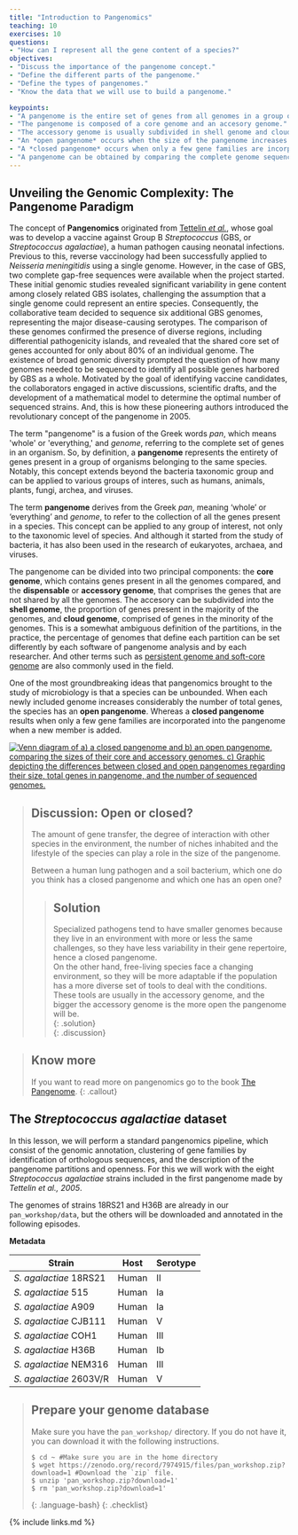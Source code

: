 ```yaml
---
title: "Introduction to Pangenomics"
teaching: 10
exercises: 10
questions:
- "How can I represent all the gene content of a species?" 
objectives:
- "Discuss the importance of the pangenome concept."
- "Define the different parts of the pangenome."
- "Define the types of pangenomes."
- "Know the data that we will use to build a pangenome."

keypoints:
- "A pangenome is the entire set of genes from all genomes in a group of interest (typically a species)."
- "The pangenome is composed of a core genome and an accesory genome."
- "The accessory genome is usually subdivided in shell genome and cloud genome."
- "An *open pangenome* occurs when the size of the pangenome increases considerably with every added genome."
- "A *closed pangenome* occurs when only a few gene families are incorporated to the pangenome when a new genome is added."
- "A pangenome can be obtained by comparing the complete genome sequences of all clade members."
---
```


## Unveiling the Genomic Complexity: The Pangenome Paradigm

The concept of **Pangenomics** originated from [Tettelin *et al.*](https://www.pnas.org/doi/10.1073/pnas.0506758102]), whose goal was to develop a vaccine against Group B *Streptococcus* (GBS, or *Streptococcus agalactiae*), a human pathogen causing neonatal infections. Previous to this, reverse vaccinology had been successfully applied to *Neisseria meningitidis* using a single genome. However, in the case of GBS, two complete gap-free sequences were available when the project started. These initial genomic studies revealed significant variability in gene content among closely related GBS isolates, challenging the assumption that a single genome could represent an entire species. Consequently, the collaborative team decided to sequence six additional GBS genomes, representing the major disease-causing serotypes. The comparison of these genomes confirmed the presence of diverse regions, including differential pathogenicity islands, and revealed that the shared core set of genes accounted for only about 80% of an individual genome. The existence of broad genomic diversity prompted the question of how many genomes needed to be sequenced to identify all possible genes harbored by GBS as a whole. Motivated by the goal of identifying vaccine candidates, the collaborators engaged in active discussions, scientific drafts, and the development of a mathematical model to determine the optimal number of sequenced strains. And, this is how these pioneering authors introduced the revolutionary concept of the pangenome in 2005. 

The term "pangenome" is a fusion of the Greek words *pan*, which means 'whole' or 'everything,' and *genome*, referring to the complete set of genes in an organism. So, by definition, a **pangenome** represents the entirety of genes present in a group of organisms belonging to the same species. Notably, this concept extends beyond the bacteria taxonomic group and can be applied to various groups of interes, such as humans, animals, plants, fungi, archea, and viruses. 

The term **pangenome** derives from the Greek *pan*, meaning ‘whole’ or ‘everything’ and *genome*, to 
refer to the collection of all the genes present in a species. This concept can be applied to any group of interest, not only to the taxonomic 
level of species. And although it started from the study of bacteria, it has also been used in the research of eukaryotes, archaea, and viruses.  

The pangenome can be divided into two principal components: the **core genome**, which contains genes present in all the genomes compared, and the 
**dispensable** or **accessory genome**, that comprises the genes that are not shared by all the genomes. The accesory can be subdivided into the 
**shell genome**, the proportion of genes present in the majority of the genomes, and **cloud genome**, comprised of genes in the minority of the 
genomes. This is a somewhat ambiguous definition of the partitions, in the practice, the percentage of genomes that define each partition can be set 
differently by each software of pangenome analysis and by each researcher. And other terms such as
[persistent genome and soft-core genome](https://journals.plos.org/ploscompbiol/article?id=10.1371/journal.pcbi.1007732) are also commonly 
used in the field.

One of the most groundbreaking ideas that pangenomics brought to the study of microbiology is that a species can be unbounded. When each newly 
included genome increases considerably the number of total genes, the species has an **open pangenome**. Whereas a **closed pangenome** results 
when only a few gene families are incorporated into the pangenome when a new member is added.

<a href="{{ page.root }}/fig/01-01-01.png">
   <img src="{{ page.root }}/fig/01-01-01.png" alt=" Venn diagram of a) a closed pangenome and b) an open pangenome, comparing the sizes of their core and accessory genomes. c) Graphic depicting the differences between closed and open pangenomes regarding their size, total genes in pangenome, and the number of sequenced genomes." />
  </a>

> ## Discussion: Open or closed?
>  The amount of gene transfer, the degree of interaction with other species in the environment, the number of niches inhabited and the lifestyle 
>  of the species can play a role in the size of the pangenome. 
>  
>  Between a human lung pathogen and a soil bacterium, which one do you think has a closed pangenome and which one has an open one?
>  
> > ## Solution
> > Specialized pathogens tend to have smaller genomes because they live in an environment with more or less the same challenges, 
> > so they have less variability in their gene repertoire, hence a closed pangenome.  
> > On the other hand, free-living species face a changing environment, so they will be more adaptable if the population has a more diverse 
> > set of tools to deal with the conditions. These tools are usually in the accessory genome, and the bigger the accessory genome is the more
> >  open the pangenome will be.  
> {: .solution}  
{: .discussion}

> ## Know more
> If you want to read more on pangenomics go to the book [The Pangenome](https://link.springer.com/book/10.1007/978-3-030-38281-0).
{: .callout}

## The *Streptococcus agalactiae* dataset

In this lesson, we will perform a standard pangenomics pipeline, which consist of the genomic annotation, clustering of gene families by identification
of orthologous sequences, and the description of the pangenome partitions and openness. For this we will work with the eight *Streptococcus agalactiae*
 strains included in the first pangenome made by *Tettelin et al., 2005*.

The genomes of strains 18RS21 and H36B are already in our `pan_workshop/data`, but the others will be downloaded and annotated in the following episodes.

**Metadata**


|Strain	| Host	| Serotype   |
|-------------------------|---------|------------|
|*S. agalactiae*  18RS21  | Human   | II       	|
|*S. agalactiae*  515 	| Human   | Ia       	|
|*S. agalactiae*  A909	| Human   | Ia       	|
|*S. agalactiae*  CJB111  | Human   | V       	|
|*S. agalactiae*  COH1	| Human   | III       	|
|*S. agalactiae*  H36B	| Human   | Ib       	|
|*S. agalactiae*  NEM316	| Human   | III     	|
|*S. agalactiae*  2603V/R 	| Human   | V      	|



> ## Prepare your genome database
> Make sure you have the `pan_workshop/` directory. If you do not have it, you can download it with the following instructions.
>
> ~~~
> $ cd ~ #Make sure you are in the home directory
> $ wget https://zenodo.org/record/7974915/files/pan_workshop.zip?download=1 #Download the `zip` file.
> $ unzip 'pan_workshop.zip?download=1' 
> $ rm 'pan_workshop.zip?download=1'
> ~~~
> {: .language-bash}
{: .checklist}

{% include links.md %}





